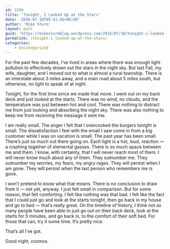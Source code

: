 ```yaml
---
id: 1596
title: 'Tonight, I Looked Up at the Stars'
date: '2016-07-10T05:41:46+00:00'
author: 'Mike Sturm'
layout: post
guid: 'https://mikesturmblog.wordpress.com/2016/07/10/tonight-i-looked-up-at-the-stars/'
permalink: /tonight-i-looked-up-at-the-stars/
categories:
    - Uncategorized
---
```


For the past few decades, I’ve lived in areas where there was enough light pollution to effectively drown out the stars in the night sky. But last Fall, my wife, daughter, and I moved out to what is almost a rural township. There is an interstate about 3 miles away, and a main road about 5 miles south, but otherwise, no light to speak of at night.

Tonight, for the first time since we made that move. I went out on my back deck and just looked at the starts. There was no wind, no clouds, and the temperature was just between hot and cool. There was nothing to distract me from just looking and absorbing the night sky. There was also nothing to keep me from receiving the message it sent me.

I am really small. The anger I felt that I overcooked the burgers tonight is small. The dissatisfaction I feel with the email I saw come in from a big customer while I was on vacation is small. The past year has been small. There’s just so much out there going on. Each light is a hot, loud, reaction — a crashing together of elemental gasses. There is so much space between me and them. I know, with certainty, that I will never reach most of them. I will never know much about any of them. They outnumber me. They outnumber my worries, my fears, my angry rages. They will persist when I am gone. They will persist when the last person who remembers me is gone.

I won’t pretend to know what that means. There is no conclusion to draw from it — not yet, anyway. I just felt small in comparison. But for some reason, that felt comforting. I felt like nothing was that bad. I felt like the fact that I could just go and look at the starts tonight, then go back in my house and go to bed — that’s really great. On the timeline of history, I think not so many people have been able to just go out on their back deck, look at the starts for 5 minutes, and go back in, to the comfort of their soft bed. For those that can, try it some time. It’s pretty nice.

That’s all I’ve got.

Good night, cosmos.